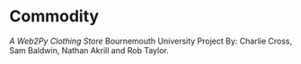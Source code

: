 # Commodity
*A Web2Py Clothing Store*
Bournemouth University Project By: Charlie Cross, Sam Baldwin, Nathan Akrill and Rob Taylor.
